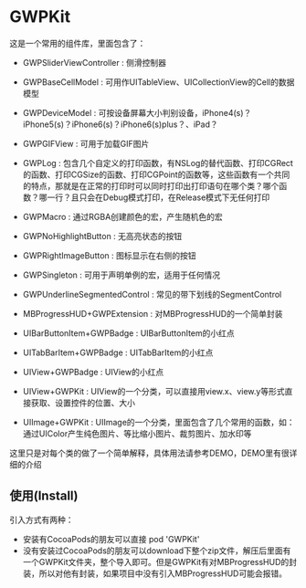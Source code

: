 # GWPKit
这是一个常用的组件库，里面包含了：
* GWPSliderViewController       : 侧滑控制器

* GWPBaseCellModel              : 可用作UITableView、UICollectionView的Cell的数据模型

* GWPDeviceModel                : 可按设备屏幕大小判别设备，iPhone4(s)？iPhone5(s)？iPhone6(s)？iPhone6(s)plus？、iPad？

* GWPGIFView                    : 可用于加载GIF图片

* GWPLog                        : 包含几个自定义的打印函数，有NSLog的替代函数、打印CGRect的函数、打印CGSize的函数、打印CGPoint的函数等，这些函数有一个共同的特点，那就是在正常的打印时可以同时打印出打印语句在哪个类？哪个函数？哪一行？且只会在Debug模式打印，在Release模式下无任何打印

* GWPMacro                      : 通过RGBA创建颜色的宏，产生随机色的宏

* GWPNoHighlightButton          : 无高亮状态的按钮

* GWPRightImageButton           : 图标显示在右侧的按钮

* GWPSingleton                  : 可用于声明单例的宏，适用于任何情况

* GWPUnderlineSegmentedControl  : 常见的带下划线的SegmentControl

* MBProgressHUD+GWPExtension    : 对MBProgressHUD的一个简单封装

* UIBarButtonItem+GWPBadge      : UIBarButtonItem的小红点

* UITabBarItem+GWPBadge         : UITabBarItem的小红点

* UIView+GWPBadge               : UIView的小红点

* UIView+GWPKit                 : UIView的一个分类，可以直接用view.x、view.y等形式直接获取、设置控件的位置、大小

* UIImage+GWPKit                : UIImage的一个分类，里面包含了几个常用的函数，如：通过UIColor产生纯色图片、等比缩小图片、裁剪图片、加水印等


这里只是对每个类的做了一个简单解释，具体用法请参考DEMO，DEMO里有很详细的介绍

## 使用(Install)
引入方式有两种：
* 安装有CocoaPods的朋友可以直接  pod 'GWPKit'
* 没有安装过CocoaPods的朋友可以download下整个zip文件，解压后里面有一个GWPKit文件夹，整个导入即可。但是GWPKit有对MBProgressHUD的封装，所以对他有封装，如果项目中没有引入MBProgressHUD可能会报错。
